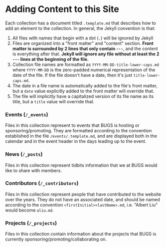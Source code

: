 # Adding Content to this Site
Each collection has a document titled `.template.md` that describes how to add
an element to the collection. In general, the Jekyll convention is that:

1. All files with names that begin with a dot (`.`) will be ignored by Jekyll
2. Files are organized into a "front matter" and "content" section. **Front matter
is surrounded by 2 lines that only contain `---`**, and the content is everything
after that. **Jekyll will ignore any file without at least the 2 `---` lines at
the beginning of the file.**
3. Collection file names are formatted as `YYYY-MM-DD-title-lower-caps.md` where
`YYYY-MM-DD` is the zero-padded numerical representation of the date of the
file. If the file doesn't have a date, then it's just `title-lower-caps.md`.
4. The date in a file name is automatically added to the file's front matter,
but a `date` value explicitly added to the front matter will override that.
5. The file will implicitly have a capitalized version of its file name as its
title, but a `title` value will override that.


### Events (`/_events`)
Files in this collection represent to events that BUGS is hosting or
sponsoring/promoting. They are formatted according to the convention established
in the file `/events/.template.md`, and are displayed both in the calendar and 
in the event header in the days leading up to the event.

### News (`/_posts`)
Files in this collection represent tidbits information that we at BUGS would like to
share with members.

### Contributors (`/_contributors`)
Files in this collection represent people that have contributed to the website
over the years. They do not have an associated date, and should be named according
to the convention `<firstInitial><lastName>.md`, i.e. "Albert Liu" would become
`aliu.md`.

### Projects (`/_projects`)
Files in this collection contain information about the projects that BUGS is currently
sponsoring/promoting/collaborating on.

